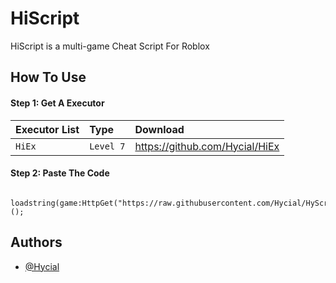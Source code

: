 
# HiScript

HiScript is a multi-game Cheat Script For Roblox


## How To Use

#### Step 1: Get A Executor

| Executor List | Type     | Download                |
| :-------- | :------- | :------------------------- |
| `HiEx` | `Level 7` | https://github.com/Hycial/HiEx|

#### Step 2: Paste The Code

```http
  loadstring(game:HttpGet("https://raw.githubusercontent.com/Hycial/HyScript/master/hiscript.lua"))();
```

## Authors

- [@Hycial](https://www.github.com/Hycial)

